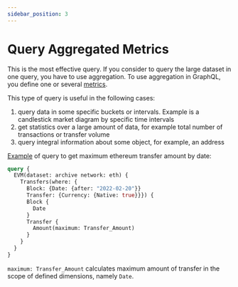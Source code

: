```yaml
---
sidebar_position: 3
---
```


# Query Aggregated Metrics

This is the most effective query.
If you consider to query the large dataset in one query, you have to use aggregation. To use aggregation in
GraphQL, you define one or several [metrics](metrics/metrics).

This type of query is useful in the following cases:

1. query data in some specific buckets or intervals. Example is a candlestick market diagram by specific time intervals
2. get statistics over a large amount of data, for example total number of transactions or transfer volume
3. query integral information about some object, for example, an address

[Example](https://graphql.bitquery.io/ide/Maximum-amounts-of-ETH-transfer-by-date) of query to get maximum ethereum transfer amount by date:

```graphql
query {
  EVM(dataset: archive network: eth) {
    Transfers(where: {
      Block: {Date: {after: "2022-02-20"}}
      Transfer: {Currency: {Native: true}}}) {
      Block {
        Date
      }
      Transfer {
        Amount(maximum: Transfer_Amount)
      }
    }
  }
}
```

```maximum: Transfer_Amount``` calculates maximum amount of transfer in the scope of
defined dimensions, namely ```Date```.